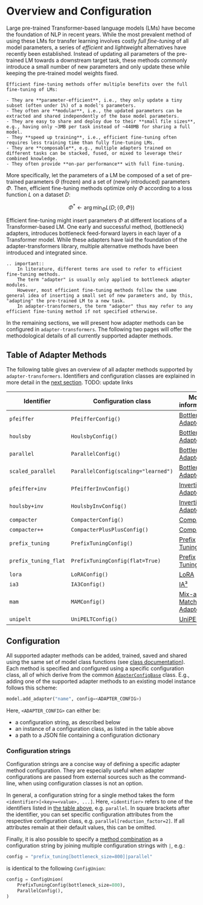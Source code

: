 # Overview and Configuration

Large pre-trained Transformer-based language models (LMs) have become the foundation of NLP in recent years.
While the most prevalent method of using these LMs for transfer learning involves costly *full fine-tuning* of all model parameters, a series of *efficient* and *lightweight* alternatives have recently been established.
Instead of updating all parameters of the pre-trained LM towards a downstream target task, these methods commonly introduce a small number of new parameters and only update these while keeping the pre-trained model weights fixed.

```{admonition} Why use Efficient Fine-Tuning?
Efficient fine-tuning methods offer multiple benefits over the full fine-tuning of LMs:

- They are **parameter-efficient**, i.e., they only update a tiny subset (often under 1%) of a model's parameters.
- They often are **modular**, i.e., the updated parameters can be extracted and shared independently of the base model parameters.
- They are easy to share and deploy due to their **small file sizes**, e.g., having only ~3MB per task instead of ~440MB for sharing a full model.
- They **speed up training**, i.e., efficient fine-tuning often requires less training time than fully fine-tuning LMs.
- They are **composable**, e.g., multiple adapters trained on different tasks can be stacked, fused, or mixed to leverage their combined knowledge.
- They often provide **on-par performance** with full fine-tuning.
```

More specifically, let the parameters of a LM be composed of a set of pre-trained parameters $\Theta$ (frozen) and a set of (newly introduced) parameters $\Phi$.
Then, efficient fine-tuning methods optimize only $\Phi$ according to a loss function $L$ on a dataset $D$:

$$
\Phi^* \leftarrow \arg \min_{\Phi} L(D; \{\Theta, \Phi\})
$$

Efficient fine-tuning might insert parameters $\Phi$ at different locations of a Transformer-based LM.
One early and successful method, (bottleneck) adapters, introduces bottleneck feed-forward layers in each layer of a Transformer model.
While these adapters have laid the foundation of the adapter-transformers library, multiple alternative methods have been introduced and integrated since.

```{eval-rst}
.. important::
    In literature, different terms are used to refer to efficient fine-tuning methods.
    The term "adapter" is usually only applied to bottleneck adapter modules.
    However, most efficient fine-tuning methods follow the same general idea of inserting a small set of new parameters and, by this, "adapting" the pre-trained LM to a new task.
    In adapter-transformers, the term "adapter" thus may refer to any efficient fine-tuning method if not specified otherwise.
```

In the remaining sections, we will present how adapter methods can be configured in `adapter-transformers`.
The following two pages will offer the methodological details of all currently supported adapter methods.

## Table of Adapter Methods

The following table gives an overview of all adapter methods supported by `adapter-transformers`.
Identifiers and configuration classes are explained in more detail in the [next section](#configuration).
TODO: update links

| Identifier | Configuration class | More information
| --- | --- | --- |
| `pfeiffer` | `PfeifferConfig()` | [Bottleneck Adapters](methods.html#bottleneck-adapters) |
| `houlsby` | `HoulsbyConfig()` | [Bottleneck Adapters](methods.html#bottleneck-adapters) |
| `parallel` | `ParallelConfig()` | [Bottleneck Adapters](methods.html#bottleneck-adapters) |
| `scaled_parallel` | `ParallelConfig(scaling="learned")` | [Bottleneck Adapters](methods.html#bottleneck-adapters) |
| `pfeiffer+inv` | `PfeifferInvConfig()` | [Invertible Adapters](methods.html#language-adapters-invertible-adapters) |
| `houlsby+inv` | `HoulsbyInvConfig()` | [Invertible Adapters](methods.html#language-adapters-invertible-adapters) |
| `compacter` | `CompacterConfig()` | [Compacter](methods.html#compacter) |
| `compacter++` | `CompacterPlusPlusConfig()` | [Compacter](methods.html#compacter) |
| `prefix_tuning` | `PrefixTuningConfig()` | [Prefix Tuning](methods.html#prefix-tuning) |
| `prefix_tuning_flat` | `PrefixTuningConfig(flat=True)` | [Prefix Tuning](methods.html#prefix-tuning) |
| `lora` | `LoRAConfig()` | [LoRA](methods.html#lora) |
| `ia3` | `IA3Config()` | [IA³](methods.html#ia-3) |
| `mam` | `MAMConfig()` | [Mix-and-Match Adapters](method_combinations.html#mix-and-match-adapters) |
| `unipelt` | `UniPELTConfig()` | [UniPELT](method_combinations.html#unipelt) |

## Configuration

All supported adapter methods can be added, trained, saved and shared using the same set of model class functions (see [class documentation](transformers.ModelAdaptersMixin)).
Each method is specified and configured using a specific configuration class, all of which derive from the common [`AdapterConfigBase`](transformers.AdapterConfigBase) class.
E.g., adding one of the supported adapter methods to an existing model instance follows this scheme:
```python
model.add_adapter("name", config=<ADAPTER_CONFIG>)
```

Here, `<ADAPTER_CONFIG>` can either be:
- a configuration string, as described below
- an instance of a configuration class, as listed in the table above
- a path to a JSON file containing a configuration dictionary

### Configuration strings

Configuration strings are a concise way of defining a specific adapter method configuration.
They are especially useful when adapter configurations are passed from external sources such as the command-line, when using configuration classes is not an option.

In general, a configuration string for a single method takes the form `<identifier>[<key>=<value>, ...]`.
Here, `<identifier>` refers to one of the identifiers listed in [the table above](#table-of-adapter-methods), e.g. `parallel`.
In square brackets after the identifier, you can set specific configuration attributes from the respective configuration class, e.g. `parallel[reduction_factor=2]`.
If all attributes remain at their default values, this can be omitted.

Finally, it is also possible to specify a [method combination](method_combinations.md) as a configuration string by joining multiple configuration strings with `|`, e.g.:
```python
config = "prefix_tuning[bottleneck_size=800]|parallel"
```

is identical to the following `ConfigUnion`:

```python
config = ConfigUnion(
    PrefixTuningConfig(bottleneck_size=800),
    ParallelConfig(),
)
```
